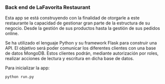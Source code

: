### Back end de LaFavorita Restaurant

Esta app se está construyendo con la finalidad de otorgarle a este restaurante la capacidad de gestionar gran parte de la estructura de su negocio. Desde la gestión de sus productos hasta la gestión de sus pedidos online.

Se ha utilizado el lenguaje Python y su framework Flask para construir una API. El objetivo será poder comunicar los diferentes clientes con una base de datos MongoDB. Estos clientes podrán, mediante autorización por roles, realizar acciones de lectura y escritura en dicha base de datos.

Para inicializar la app:
```
python run.py
```
